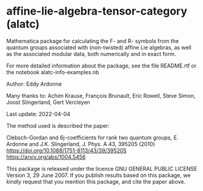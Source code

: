 # affine-lie-algebra-tensor-category (alatc)
Mathematica package for calculating the F- and R- symbols from the quantum groups associated with (non-twisted) affine Lie algebras, as well as the associated modular data, both numerically and in exact form.

For more detailed information about the package, see the file README.rtf or the notebook alatc-info-examples.nb

Author: Eddy Ardonne

Many thanks to: Achim Krause, François Brunault, Eric Rowell, Steve Simon, Joost Slingerland, Gert Vercleyen

Last update: 2022-04-04

The method used is described the paper:

Clebsch-Gordan and 6j-coefficients for rank two quantum groups,
E. Ardonne and J.K. Slingerland,
J. Phys. A 43, 395205 (2010)
https://doi.org/10.1088/1751-8113/43/39/395205
https://arxiv.org/abs/1004.5456

This package is released under the licence GNU GENERAL PUBLIC LICENSE Version 3, 29 June 2007.
If you publish results based on this package, we kindly request that you mention this package, and cite the paper above.
